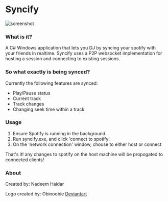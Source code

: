 # Syncify

![screenshot](http://i.imgur.com/OhDu7Re.png)

### What is it?

A C# Windows application that lets you DJ by syncing your spotify with your friends in realtime.
Syncify uses a P2P websocket implementation for hosting a session and connecting to existing sessions.

### So what exactly is being synced?

Currently the following features are synced:

* Play/Pause status
* Current track
* Track changes
* Changing seek time within a track

### Usage

1. Ensure Spotify is running in the background.
2. Run syncify.exe, and click 'connect to spotify'.
3. On the 'network connection' window, choose to either host or connect

That's it! any changes to spotify on the host machine will be propogated to connected clients!

### About

Created by: Nadeem Haidar

Logo created by: Obinoobie [Deviantart](http://obinoobie.deviantart.com/art/Spotify-icon-123672875)

